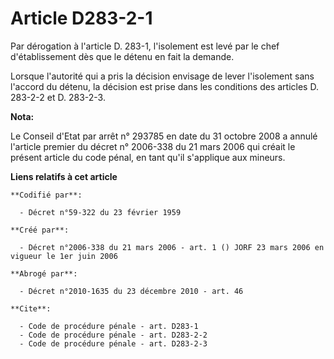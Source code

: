 # Article D283-2-1

Par dérogation à l'article D. 283-1, l'isolement est levé par le chef d'établissement dès que le détenu en fait la demande.

Lorsque l'autorité qui a pris la décision envisage de lever l'isolement sans l'accord du détenu, la décision est prise dans
les conditions des articles D. 283-2-2 et D. 283-2-3.

**Nota:**

Le Conseil d'Etat par arrêt n° 293785 en date du 31 octobre 2008 a annulé l'article premier du décret n° 2006-338 du 21 mars
2006 qui créait le présent article du code pénal, en tant qu'il s'applique aux mineurs.

**Liens relatifs à cet article**

	**Codifié par**:

	  - Décret n°59-322 du 23 février 1959

	**Créé par**:

	  - Décret n°2006-338 du 21 mars 2006 - art. 1 () JORF 23 mars 2006 en vigueur le 1er juin 2006

	**Abrogé par**:

	  - Décret n°2010-1635 du 23 décembre 2010 - art. 46

	**Cite**:

	  - Code de procédure pénale - art. D283-1
	  - Code de procédure pénale - art. D283-2-2
	  - Code de procédure pénale - art. D283-2-3
